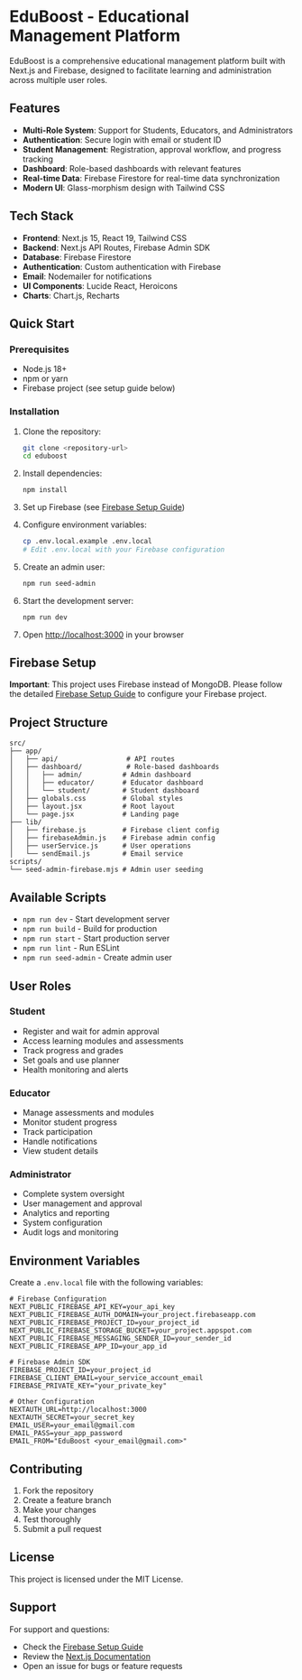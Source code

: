 # EduBoost - Educational Management Platform

EduBoost is a comprehensive educational management platform built with Next.js and Firebase, designed to facilitate learning and administration across multiple user roles.

## Features

- **Multi-Role System**: Support for Students, Educators, and Administrators
- **Authentication**: Secure login with email or student ID
- **Student Management**: Registration, approval workflow, and progress tracking
- **Dashboard**: Role-based dashboards with relevant features
- **Real-time Data**: Firebase Firestore for real-time data synchronization
- **Modern UI**: Glass-morphism design with Tailwind CSS

## Tech Stack

- **Frontend**: Next.js 15, React 19, Tailwind CSS
- **Backend**: Next.js API Routes, Firebase Admin SDK
- **Database**: Firebase Firestore
- **Authentication**: Custom authentication with Firebase
- **Email**: Nodemailer for notifications
- **UI Components**: Lucide React, Heroicons
- **Charts**: Chart.js, Recharts

## Quick Start

### Prerequisites

- Node.js 18+ 
- npm or yarn
- Firebase project (see setup guide below)

### Installation

1. Clone the repository:
   ```bash
   git clone <repository-url>
   cd eduboost
   ```

2. Install dependencies:
   ```bash
   npm install
   ```

3. Set up Firebase (see [Firebase Setup Guide](./FIREBASE_SETUP.md))

4. Configure environment variables:
   ```bash
   cp .env.local.example .env.local
   # Edit .env.local with your Firebase configuration
   ```

5. Create an admin user:
   ```bash
   npm run seed-admin
   ```

6. Start the development server:
   ```bash
   npm run dev
   ```

7. Open [http://localhost:3000](http://localhost:3000) in your browser

## Firebase Setup

**Important**: This project uses Firebase instead of MongoDB. Please follow the detailed [Firebase Setup Guide](./FIREBASE_SETUP.md) to configure your Firebase project.

## Project Structure

```
src/
├── app/
│   ├── api/                 # API routes
│   ├── dashboard/           # Role-based dashboards
│   │   ├── admin/          # Admin dashboard
│   │   ├── educator/       # Educator dashboard
│   │   └── student/        # Student dashboard
│   ├── globals.css         # Global styles
│   ├── layout.jsx          # Root layout
│   └── page.jsx            # Landing page
├── lib/
│   ├── firebase.js         # Firebase client config
│   ├── firebaseAdmin.js    # Firebase admin config
│   ├── userService.js      # User operations
│   └── sendEmail.js        # Email service
scripts/
└── seed-admin-firebase.mjs # Admin user seeding
```

## Available Scripts

- `npm run dev` - Start development server
- `npm run build` - Build for production
- `npm run start` - Start production server
- `npm run lint` - Run ESLint
- `npm run seed-admin` - Create admin user

## User Roles

### Student
- Register and wait for admin approval
- Access learning modules and assessments
- Track progress and grades
- Set goals and use planner
- Health monitoring and alerts

### Educator
- Manage assessments and modules
- Monitor student progress
- Track participation
- Handle notifications
- View student details

### Administrator
- Complete system oversight
- User management and approval
- Analytics and reporting
- System configuration
- Audit logs and monitoring

## Environment Variables

Create a `.env.local` file with the following variables:

```env
# Firebase Configuration
NEXT_PUBLIC_FIREBASE_API_KEY=your_api_key
NEXT_PUBLIC_FIREBASE_AUTH_DOMAIN=your_project.firebaseapp.com
NEXT_PUBLIC_FIREBASE_PROJECT_ID=your_project_id
NEXT_PUBLIC_FIREBASE_STORAGE_BUCKET=your_project.appspot.com
NEXT_PUBLIC_FIREBASE_MESSAGING_SENDER_ID=your_sender_id
NEXT_PUBLIC_FIREBASE_APP_ID=your_app_id

# Firebase Admin SDK
FIREBASE_PROJECT_ID=your_project_id
FIREBASE_CLIENT_EMAIL=your_service_account_email
FIREBASE_PRIVATE_KEY="your_private_key"

# Other Configuration
NEXTAUTH_URL=http://localhost:3000
NEXTAUTH_SECRET=your_secret_key
EMAIL_USER=your_email@gmail.com
EMAIL_PASS=your_app_password
EMAIL_FROM="EduBoost <your_email@gmail.com>"
```

## Contributing

1. Fork the repository
2. Create a feature branch
3. Make your changes
4. Test thoroughly
5. Submit a pull request

## License

This project is licensed under the MIT License.

## Support

For support and questions:
- Check the [Firebase Setup Guide](./FIREBASE_SETUP.md)
- Review the [Next.js Documentation](https://nextjs.org/docs)
- Open an issue for bugs or feature requests